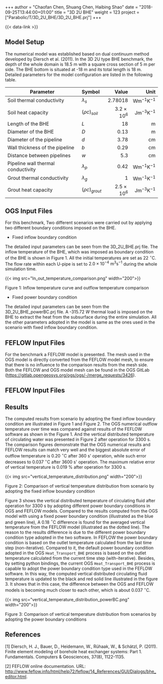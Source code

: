 +++
author = "Chaofan Chen, Shuang Chen, Haibing Shao"
date = "2018-09-25T13:44:00+01:00"
title = "3D 2U BHE"
weight = 123
project = ["Parabolic/T/3D_2U_BHE/3D_2U_BHE.prj"]
+++

{{< data-link >}}

## Model Setup

The numerical model was established based on dual continuum method developed by Diersch et al. (2011). In the 3D 2U type BHE benchmark, the depth of the whole domain is 18.5 m with a square cross section of 5 m per side. The BHE bottom is situated at -18 m and its total length is 18 m. Detailed parameters for the model configuration are listed in the following table.

| Parameter                          | Symbol             |  Value              | Unit                        |
| ---------------------------------- |:------------------ | -------------------:| --------------------------: |
| Soil thermal conductivity          | $\lambda_{s}$      | 2.78018             | $\mathrm{W m^{-1} K^{-1}}$  |
| Soil heat capacity                 | $(\rho c)_{soil}$  | $3.2\times10^{6}$   | $\mathrm{Jm^{-3}K^{-1}}$    |
| Length of the BHE                  | $L$                | 18                  | $\mathrm{m}$                |
| Diameter of the BHE                | $D$                | 0.13                | $\mathrm{m}$                |
| Diameter of the pipeline           | $d$                | 3.78                | $\mathrm{cm}$               |
| Wall thickness of the pipeline     | $b$                | 0.29                | $\mathrm{cm}$               |
| Distance between pipelines         | $w$                | 5.3                 | $\mathrm{cm}$               |
| Pipeline wall thermal conductivity | $\lambda_{p}$      | 0.42                | $\mathrm{W m^{-1} K^{-1}}$  |
| Grout thermal conductivity         | $\lambda_{g}$      | 1                   | $\mathrm{W m^{-1} K^{-1}}$  |
| Grout heat capacity                | $(\rho c)_{grout}$ | $2.5\times10^{6}$   | $\mathrm{Jm^{-3}K^{-1}}$    |

## OGS Input Files

For this benchmark, Two different scenarios were carried out by applying two different boundary conditions imposed on the BHE.

* Fixed inflow boundary condition

The detailed input parameters can be seen from the 3D_2U_BHE.prj file. The inflow temperature of the BHE, which was imposed as boundary condition of the BHE is shown in Figure 1. All the initial temperatures are set as 22 $^{\circ}$C. The flow rate within each U-pipe is set to $2.0\times10^{-4}$ $\mathrm{m^{3} s^{-1}}$ during the whole simulation time.

{{< img src="In_out_temperature_comparison.png" width="200">}}

Figure 1: Inflow temperature curve and outflow temperature comparison

* Fixed power boundary condition

The detailed input parameters can be seen from the 3D_2U_BHE_powerBC.prj file.
A -315.72 $W$ thermal load is imposed on the BHE to extract the heat from the subsurface during the entire simulation.
All the other parameters adopted in the model is same as the ones used in the scenario with fixed inflow boundary condition.

## FEFLOW Input Files

For the benchmark a FEFLOW model is presented.
The mesh used in the OGS model is directly converted from the FEFLOW model mesh, to ensure that there is no influence to the comparison results from the mesh side.
Both the FEFLOW and OGS model mesh can be found in the OGS GitLab (<https://gitlab.opengeosys.org/ogs/ogs/-/merge_requests/3426>).

## FEFLOW Input Files

## Results

The computed results from scenario by adopting the fixed inflow boundary condition are illustrated in Figure 1 and Figure 2.
The OGS numerical outflow temperature over time was compared against results of the FEFLOW software as shown in the Figure 1. And the vertical distributed temperature of circulating water was presented in Figure 2 after operation for 3300 s.
The comparison figures demonstrate that the OGS numerical results and FEFLOW results can match very well and the biggest absolute error of outflow temperature is 0.20 $^{\circ}$C after 360 s' operation, while such error decreases to 0.037 $^{\circ}$C after 3600 s' operation. The maximum relative error of vertical temperature is 0.019 \% after operation for 3300 s.

{{< img src="vertical_temperature_distribution.png" width="200">}}

Figure 2: Comparison of vertical temperature distribution from scenario by adopting the fixed inflow boundary condition

Figure 3 shows the vertical distributed temperature of circulating fluid after operation for 3300 s by adopting different power boundary conditions in OGS and FEFLOW models.
Compared to the results computed from the OGS model with using a fixed power boundary condition (illustrated as the blue and green line), A 0.18 $^{\circ}$C difference is found for the averaged vertical temperature from the FEFLOW model (illustrated as the dotted line).
The reason to the results difference is due to the different power boundary condition type adopted in the two software.
In FEFLOW the power boundary condition is based on the outlet temperature calculated from the last time step (non-iterative).
Compared to it, the default power boundary condition adopted in the OGS `Heat_Transport_BHE` process is based on the outlet temperature calculated from the current time step (with-iterative).
Besides, by setting python bindings, the current OGS `Heat_Transport_BHE` process is capable to adopt the power boundary condition type used in the FEFLOW software.
In this way, the computed vertical distributed circulating fluid temperature is updated to the black and red solid line illustrated in the figure 3.
It shows that in this case, the difference between the OGS and FEFLOW models is becoming much closer to each other, which is about 0.037 $^{\circ}$C.

{{< img src="vertical_temperature_distribution_powerBC.png" width="200">}}

Figure 3: Comparison of vertical temperature distribution from scenarios by adopting the power boundary conditions

## References

[1] Diersch, H. J., Bauer, D., Heidemann, W., Rühaak, W., & Schätzl, P. (2011). Finite element modeling of borehole heat exchanger systems: Part 1. Fundamentals. Computers & Geosciences, 37(8), 1122-1135.

[2] FEFLOW online documentation. URL: <http://www.feflow.info/html/help72/feflow/14_References/GUI/Dialogs/bhe_editor.html>.

